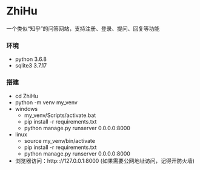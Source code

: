 # ZhiHu
一个类似“知乎”的问答网站，支持注册、登录、提问、回复等功能
### 环境
* python 3.6.8
* sqlite3 3.7.17
### 搭建
* cd ZhiHu
* python -m venv my_venv
* windows
   * my_venv/Scripts/activate.bat
   * pip install -r requirements.txt
   * python manage.py runserver 0.0.0.0:8000
* linux
   * source my_venv/bin/activate
   * pip install -r requirements.txt
   * python manage.py runserver 0.0.0.0:8000
* 浏览器访问：http:://127.0.0.1:8000
(如果需要公网地址访问，记得开防火墙)
